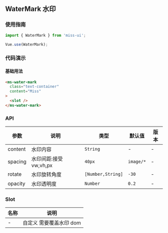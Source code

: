 ## WaterMark 水印

### 使用指南
``` javascript
import { WaterMark } from 'miss-ui';

Vue.use(WaterMark);
```

### 代码演示

#### 基础用法

```html
<ms-water-mark
  class="text-container"
  content="Miss"
>
  <slot />
</ms-water-mark>
```


### API

| 参数 | 说明 | 类型 | 默认值 | 版本 |
|------|------|------|------|------|
| content | 水印内容 | `String` | - | - |
| spacing | 水印间距:接受vw,vh,px  | `40px` | `image/*` | - |
| rotate | 水印旋转角度 | `[Number,String]` | `-30` | - |
| opacity | 水印透明度 | `Number` | `0.2` | - |

### Slot

| 名称 | 说明 |
|------|------|
| - | 自定义 需要覆盖水印 dom |

